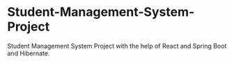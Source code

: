 # Student-Management-System-Project
Student Management System Project with the help of React and Spring Boot and Hibernate.
